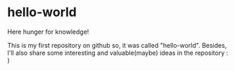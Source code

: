 # hello-world

Here hunger for knowledge!

This is my first repository on github so, it was called "hello-world". Besides, I'll also share some interesting and valuable(maybe) ideas in the repository : )
